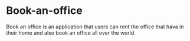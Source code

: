 # Book-an-office
Book an office is an application that users can rent the office that hava in their home and also book an office all over the world.
